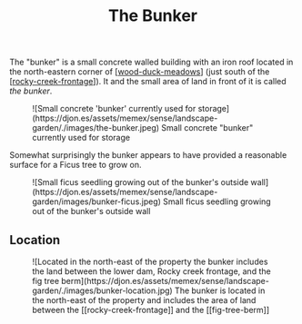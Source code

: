 ﻿---
tags: wood-duck-meadows
title: The Bunker
type: zone
---
The "bunker" is a small concrete walled building with an iron roof located in the north-eastern corner of [[wood-duck-meadows]] (just south of the [[rocky-creek-frontage]]). It and the small area of land in front of it is called _the bunker_.

<figure markdown>
![Small concrete 'bunker' currently used for storage](https://djon.es/assets/memex/sense/landscape-garden/./images/the-bunker.jpeg)
<caption>Small concrete "bunker" currently used for storage</caption>
</figure>

Somewhat surprisingly the bunker appears to have provided a reasonable surface for a Ficus tree to grow on.

<figure markdown>
![Small ficus seedling growing out of the bunker's outside wall](https://djon.es/assets/memex/sense/landscape-garden/images/bunker-ficus.jpeg)
<caption>Small ficus seedling growing out of the bunker's outside wall</caption>
</figure>

## Location

<figure markdown>
![Located in the north-east of the property the bunker includes the land between the lower dam, Rocky creek frontage, and the fig tree berm](https://djon.es/assets/memex/sense/landscape-garden/./images/bunker-location.jpg)
<caption>The bunker is located in the north-east of the property and includes the area of land between the [[rocky-creek-frontage]] and the [[fig-tree-berm]]</caption>
</figure>

[//begin]: # "Autogenerated link references for markdown compatibility"
[wood-duck-meadows]: wood-duck-meadows "Wood duck meadows"
[rocky-creek-frontage]: rocky-creek-frontage "Rocky Creek Frontage"
[//end]: # "Autogenerated link references"